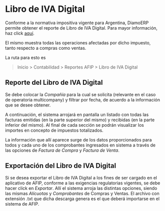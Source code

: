 # Libro de IVA Digital

Conforme a la normativa impositiva vigente para Argentina, DiamoERP permite obtener el reporte de Libro de IVA Digital. Para mayor información, haz click [aquí](https://www.afip.gob.ar/libro-iva-digital/).

El mismo muestra todas las operaciones afectadas por dicho impuesto, tanto respecto a compras como ventas.

La ruta para esto es 

> Inicio > Contabilidad > Reportes AFIP > Libro de IVA Digital



## Reporte del Libro de IVA Digital

Se debe colocar la *Compañía* para la cual se solicita (relevante en el caso de operatoria multicompany) y filtrar por fecha, de acuerdo a la información que se desee obtener.

A continuación, el sistema arrojará en pantalla un listado con todas las facturas emitidas (en la parte superior del mismo) y recibidas (en la parte inferior del mismo). Al final de cada sección se podrán visualizar los importes en concepto de impuestos totalizados. 

La información que allí aparece surge de los datos proporcionados para todos y cada uno de los comprobantes ingresados en sistema a través de las opciones de *Factura de Compra* y *Factura de Venta*.



## Exportación del Libro de IVA Digital

Si se desea exportar el Libro de IVA Digital a los fines de ser cargado en el aplicativo de AFIP, conforme a las exigencias regulatorias vigentes, se debe hacer click en *Exportar*. Allí el sistema arroja las distintas opciones, siendo las mismas *Alícuotas* y *Comprobantes* de Compras y Ventas. El archivo con extensión .txt que dicha descarga genera es el que deberá importarse en el sistema de AFIP. 

